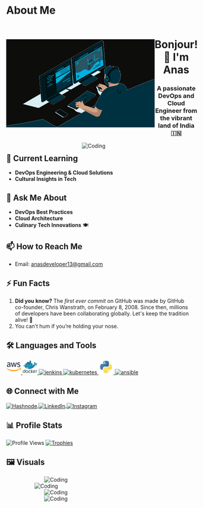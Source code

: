 # About Me

<div style="display: flex; justify-content: space-between; align-items: center;">
  <img src="https://raw.githubusercontent.com/Potential17/Potential17/master/user%20(2).gif" alt="Github" style="max-width: 80%; width: 400px; height: auto;" />
  
  <div>
    <h1 align="center">Bonjour! 👋 I'm Anas</h1>
    <h3 align="center">A passionate DevOps and Cloud Engineer from the vibrant land of India 🇮🇳</h3>
  </div>
</div>

<img align="right" alt="Coding" width="300" src="https://liveimages.algoworks.com/new-algoworks/wp-content/uploads/2022/05/31103033/devOps-cloud-native.gif">

## 🌱 Current Learning
- **DevOps Engineering & Cloud Solutions**
- **Cultural Insights in Tech**

## 💬 Ask Me About
- **DevOps Best Practices**
- **Cloud Architecture**
- **Culinary Tech Innovations** 🍽️

## 📫 How to Reach Me
- Email: [anasdeveloper13@gmail.com](mailto:anasdeveloper13@gmail.com)

## ⚡ Fun Facts
1. **Did you know?** The *first ever commit* on GitHub was made by GitHub co-founder, Chris Wanstrath, on February 8, 2008. Since then, millions of developers have been collaborating globally. Let's keep the tradition alive! 🚀
2. You can’t hum if you’re holding your nose.

## 🛠️ Languages and Tools
<p align="left">
  <a href="https://aws.amazon.com" target="_blank" rel="noreferrer"> 
    <img src="https://raw.githubusercontent.com/devicons/devicon/master/icons/amazonwebservices/amazonwebservices-original-wordmark.svg" alt="aws" width="40" height="40"/> 
  </a> 
  <a href="https://www.docker.com/" target="_blank" rel="noreferrer"> 
    <img src="https://raw.githubusercontent.com/devicons/devicon/master/icons/docker/docker-original-wordmark.svg" alt="docker" width="40" height="40"/> 
  </a> 
   <a href="https://www.jenkins.io" target="_blank" rel="noreferrer"> 
    <img src="https://www.vectorlogo.zone/logos/jenkins/jenkins-icon.svg" alt="jenkins" width="40" height="40"/> 
  </a>
  <a href="https://kubernetes.io" target="_blank" rel="noreferrer"> 
    <img src="https://www.vectorlogo.zone/logos/kubernetes/kubernetes-icon.svg" alt="kubernetes" width="40" height="40"/> 
  </a> 
  <a href="https://www.python.org" target="_blank" rel="noreferrer"> 
    <img src="https://raw.githubusercontent.com/devicons/devicon/master/icons/python/python-original.svg" alt="python" width="40" height="40"/> 
  </a>
  <a href="https://www.ansible.com/" target="_blank" rel="noreferrer"> 
    <img src="https://www.vectorlogo.zone/logos/ansible/ansible-icon.svg" alt="ansible" width="40" height="40"/> 
  </a>
</p>

## 🌐 Connect with Me
<p align="left">
  <a href="https://anasmansuri.hashnode.dev/" target="blank">
    <img align="center" src="https://cdn.hashnode.com/res/hashnode/image/upload/v1611902473383/CDyAuTy75.png" alt="Hashnode" height="30" width="40" />
  </a>
  <a href="https://www.linkedin.com/in/anas-056b2b259/" target="blank">
    <img align="center" src="https://raw.githubusercontent.com/rahuldkjain/github-profile-readme-generator/master/src/images/icons/Social/linked-in-alt.svg" alt="LinkedIn" height="30" width="40" />
  </a>
  <a href="https://www.instagram.com/chief.anas/" target="blank">
    <img align="center" src="https://raw.githubusercontent.com/rahuldkjain/github-profile-readme-generator/master/src/images/icons/Social/instagram.svg" alt="Instagram" height="30" width="40" />
  </a>
</p>

## 📊 Profile Stats
<p align="left">
  <img src ="https://komarev.com/ghpvc/?username=mansurianas&label=Profile%20views&color=0e75b6&style=flat" alt="Profile Views" />
  <a href="https://github.com/ryo-ma/github-profile-trophy">
    <img src="https://github-profile-trophy.vercel.app/?username=mansurianas" alt="Trophies" />
  </a>
</p>

## 🖼️ Visuals
<div style="display: flex; flex-wrap: wrap; justify-content: space-around;">
  <img align="left" alt="Coding" width="300" src="https://liveimages.algoworks.com/new-algoworks/wp-content/uploads/2022/05/31103033/devOps-cloud-native.gif">
  <img align="left" alt="Coding" width="352" src="https://simplecoding.dev/assets/devops.gif">
  <img align="left" alt="Coding" width="300" src="https://www.hfsolutions.cl/assets/img/gifs/ilustracion-devops.gif">
  <img align="left" alt="Coding" width="300" src="https://maraaverick.rbind.io/banners/nyan_docker_whale_gfycat.gif">
</div>

